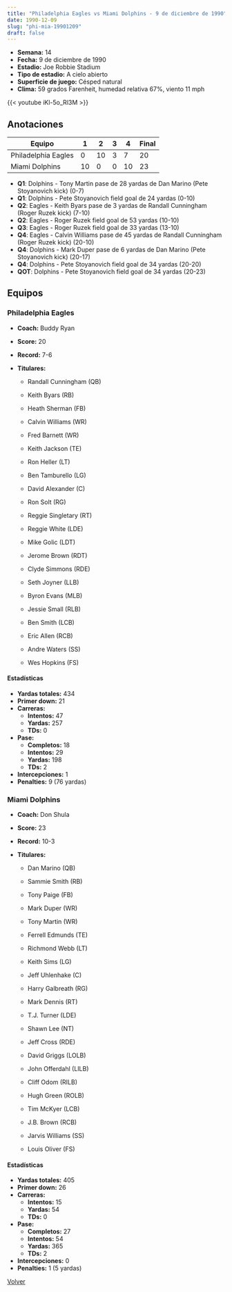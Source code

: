 ```yaml
---
title: "Philadelphia Eagles vs Miami Dolphins - 9 de diciembre de 1990"
date: 1990-12-09
slug: "phi-mia-19901209"
draft: false
---
```


- **Semana:** 14
- **Fecha:** 9 de diciembre de 1990
- **Estadio:** Joe Robbie Stadium
- **Tipo de estadio:** A cielo abierto
- **Superficie de juego:** Césped natural
- **Clima:** 59 grados Farenheit, humedad relativa 67%, viento 11 mph


{{< youtube iKl-5o_Rl3M >}}


## Anotaciones
| Equipo | 1 | 2 | 3 | 4 | Final |
|--------|---|---|---|---|-------|
| Philadelphia Eagles  | 0 | 10 | 3 | 7  | 20 |
| Miami Dolphins  | 10 | 0 | 0 | 10  | 23 |
- **Q1**: Dolphins - Tony Martin pase de 28 yardas de Dan Marino (Pete Stoyanovich kick) (0-7)
- **Q1**: Dolphins - Pete Stoyanovich field goal de 24 yardas (0-10)
- **Q2**: Eagles - Keith Byars pase de 3 yardas de Randall Cunningham (Roger Ruzek kick) (7-10)
- **Q2**: Eagles - Roger Ruzek field goal de 53 yardas (10-10)
- **Q3**: Eagles - Roger Ruzek field goal de 33 yardas (13-10)
- **Q4**: Eagles - Calvin Williams pase de 45 yardas de Randall Cunningham (Roger Ruzek kick) (20-10)
- **Q4**: Dolphins - Mark Duper pase de 6 yardas de Dan Marino (Pete Stoyanovich kick) (20-17)
- **Q4**: Dolphins - Pete Stoyanovich field goal de 34 yardas (20-20)
- **QOT**: Dolphins - Pete Stoyanovich field goal de 34 yardas (20-23)


## Equipos


### Philadelphia Eagles
* **Coach:** Buddy Ryan
* **Score:** 20
* **Record:** 7-6
* **Titulares:** 

  * Randall Cunningham (QB) 

  * Keith Byars (RB) 

  * Heath Sherman (FB) 

  * Calvin Williams (WR) 

  * Fred Barnett (WR) 

  * Keith Jackson (TE) 

  * Ron Heller (LT) 

  * Ben Tamburello (LG) 

  * David Alexander (C) 

  * Ron Solt (RG) 

  * Reggie Singletary (RT) 

  * Reggie White (LDE) 

  * Mike Golic (LDT) 

  * Jerome Brown (RDT) 

  * Clyde Simmons (RDE) 

  * Seth Joyner (LLB) 

  * Byron Evans (MLB) 

  * Jessie Small (RLB) 

  * Ben Smith (LCB) 

  * Eric Allen (RCB) 

  * Andre Waters (SS) 

  * Wes Hopkins (FS) 

#### Estadísticas
* **Yardas totales:** 434
* **Primer down:** 21
* **Carreras:**
  * **Intentos:** 47
  * **Yardas:** 257
  * **TDs:** 0
* **Pase:**
  * **Completos:** 18
  * **Intentos:** 29
  * **Yardas:** 198
  * **TDs:** 2
* **Intercepciones:** 1
* **Penalties:** 9 (76 yardas)

### Miami Dolphins
* **Coach:** Don Shula
* **Score:** 23
* **Record:** 10-3
* **Titulares:** 

  * Dan Marino (QB) 

  * Sammie Smith (RB) 

  * Tony Paige (FB) 

  * Mark Duper (WR) 

  * Tony Martin (WR) 

  * Ferrell Edmunds (TE) 

  * Richmond Webb (LT) 

  * Keith Sims (LG) 

  * Jeff Uhlenhake (C) 

  * Harry Galbreath (RG) 

  * Mark Dennis (RT) 

  * T.J. Turner (LDE) 

  * Shawn Lee (NT) 

  * Jeff Cross (RDE) 

  * David Griggs (LOLB) 

  * John Offerdahl (LILB) 

  * Cliff Odom (RILB) 

  * Hugh Green (ROLB) 

  * Tim McKyer (LCB) 

  * J.B. Brown (RCB) 

  * Jarvis Williams (SS) 

  * Louis Oliver (FS) 

#### Estadísticas
* **Yardas totales:** 405
* **Primer down:** 26
* **Carreras:**
  * **Intentos:** 15
  * **Yardas:** 54
  * **TDs:** 0
* **Pase:**
  * **Completos:** 27
  * **Intentos:** 54
  * **Yardas:** 365
  * **TDs:** 2
* **Intercepciones:** 0
* **Penalties:** 1 (5 yardas)


[Volver](/historia/1990)
